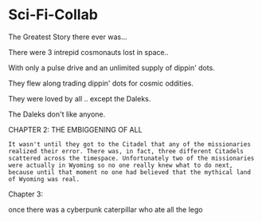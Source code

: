 # Sci-Fi-Collab
The Greatest Story there ever was...

There were 3 intrepid cosmonauts lost in space..

With only a pulse drive and an unlimited supply of dippin' dots.

They flew along trading dippin' dots for cosmic oddities.

They were loved by all ..  except the Daleks. 

The Daleks don't like anyone.


CHAPTER 2: THE EMBIGGENING OF ALL 

    It wasn't until they got to the Citadel that any of the missionaries realized their error. There was, in fact, three different Citadels scattered across the timespace. Unfortunately two of the missionaries were actually in Wyoming so no one really knew what to do next, because until that moment no one had believed that the mythical land of Wyoming was real.

Chapter 3:

once there was a cyberpunk caterpillar who ate all the lego
